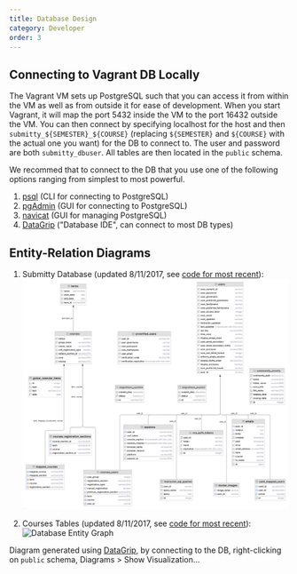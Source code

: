 ```yaml
---
title: Database Design
category: Developer
order: 3
---
```


## Connecting to Vagrant DB Locally

   The Vagrant VM sets up PostgreSQL such that you can access it from
   within the VM as well as from outside it for ease of development. When
   you start Vagrant, it will map the port 5432 inside the VM to the port
   16432 outside the VM. You can then connect by specifying localhost for
   the host and then `submitty_${SEMESTER}_${COURSE}` (replacing
   `${SEMESTER}` and `${COURSE}` with the actual one you want) for the DB
   to connect to. The user and password are both `submitty_dbuser`. All tables are then
   located in the `public` schema.

   We recommed that to connect to the DB that you use one of the following
   options ranging from simplest to most powerful.

   1. [psql](http://postgresguide.com/utilities/psql.html) (CLI for connecting to PostgreSQL)
   2. [pgAdmin](https://www.pgadmin.org/) (GUI for connecting to PostgreSQL) 
   3. [navicat](https://www.navicat.com/en/products/navicat-for-postgresql) (GUI for managing PostgreSQL)
   4. [DataGrip](https://www.jetbrains.com/datagrip/) ("Database IDE", can connect to most DB types)

## Entity-Relation Diagrams

   1. Submitty Database (updated 8/11/2017, see [code for most recent](https://github.com/Submitty/Submitty/blob/master/site/data/submitty_db.sql)):
      ![Database Entity Graph](/images/database_entity_graph.png)

   2. Courses Tables (updated 8/11/2017, see [code for most recent](https://github.com/Submitty/Submitty/blob/master/site/data/course_tables.sql)):
      ![Database Entity Graph](/images/database_course_entity_graph.png)

   Diagram generated using [DataGrip](https://www.jetbrains.com/datagrip/), by
   connecting to the DB, right-clicking on `public` schema,
   Diagrams > Show Visualization...
